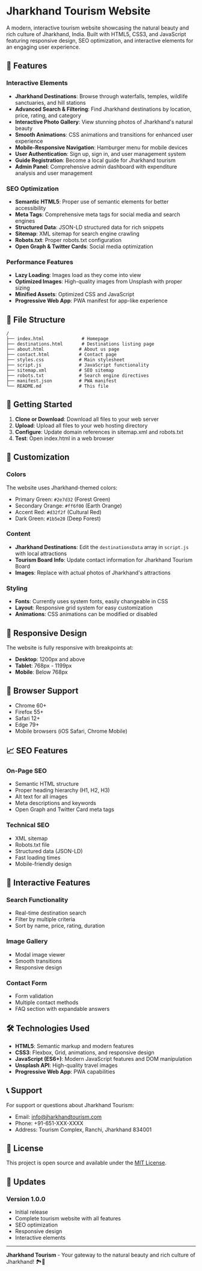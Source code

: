 # Jharkhand Tourism Website

A modern, interactive tourism website showcasing the natural beauty and rich culture of Jharkhand, India. Built with HTML5, CSS3, and JavaScript featuring responsive design, SEO optimization, and interactive elements for an engaging user experience.

## 🌟 Features

### Interactive Elements
- **Jharkhand Destinations**: Browse through waterfalls, temples, wildlife sanctuaries, and hill stations
- **Advanced Search & Filtering**: Find Jharkhand destinations by location, price, rating, and category
- **Interactive Photo Gallery**: View stunning photos of Jharkhand's natural beauty
- **Smooth Animations**: CSS animations and transitions for enhanced user experience
- **Mobile-Responsive Navigation**: Hamburger menu for mobile devices
- **User Authentication**: Sign up, sign in, and user management system
- **Guide Registration**: Become a local guide for Jharkhand tourism
- **Admin Panel**: Comprehensive admin dashboard with expenditure analysis and user management

### SEO Optimization
- **Semantic HTML5**: Proper use of semantic elements for better accessibility
- **Meta Tags**: Comprehensive meta tags for social media and search engines
- **Structured Data**: JSON-LD structured data for rich snippets
- **Sitemap**: XML sitemap for search engine crawling
- **Robots.txt**: Proper robots.txt configuration
- **Open Graph & Twitter Cards**: Social media optimization

### Performance Features
- **Lazy Loading**: Images load as they come into view
- **Optimized Images**: High-quality images from Unsplash with proper sizing
- **Minified Assets**: Optimized CSS and JavaScript
- **Progressive Web App**: PWA manifest for app-like experience

## 📁 File Structure

```
/
├── index.html              # Homepage
├── destinations.html       # Destinations listing page
├── about.html             # About us page
├── contact.html           # Contact page
├── styles.css             # Main stylesheet
├── script.js              # JavaScript functionality
├── sitemap.xml            # SEO sitemap
├── robots.txt             # Search engine directives
├── manifest.json          # PWA manifest
└── README.md              # This file
```

## 🚀 Getting Started

1. **Clone or Download**: Download all files to your web server
2. **Upload**: Upload all files to your web hosting directory
3. **Configure**: Update domain references in sitemap.xml and robots.txt
4. **Test**: Open index.html in a web browser

## 🎨 Customization

### Colors
The website uses Jharkhand-themed colors:
- Primary Green: `#2e7d32` (Forest Green)
- Secondary Orange: `#ff6f00` (Earth Orange)
- Accent Red: `#d32f2f` (Cultural Red)
- Dark Green: `#1b5e20` (Deep Forest)

### Content
- **Jharkhand Destinations**: Edit the `destinationsData` array in `script.js` with local attractions
- **Tourism Board Info**: Update contact information for Jharkhand Tourism Board
- **Images**: Replace with actual photos of Jharkhand's attractions

### Styling
- **Fonts**: Currently uses system fonts, easily changeable in CSS
- **Layout**: Responsive grid system for easy customization
- **Animations**: CSS animations can be modified or disabled

## 📱 Responsive Design

The website is fully responsive with breakpoints at:
- **Desktop**: 1200px and above
- **Tablet**: 768px - 1199px
- **Mobile**: Below 768px

## 🔧 Browser Support

- Chrome 60+
- Firefox 55+
- Safari 12+
- Edge 79+
- Mobile browsers (iOS Safari, Chrome Mobile)

## 📈 SEO Features

### On-Page SEO
- Semantic HTML structure
- Proper heading hierarchy (H1, H2, H3)
- Alt text for all images
- Meta descriptions and keywords
- Open Graph and Twitter Card meta tags

### Technical SEO
- XML sitemap
- Robots.txt file
- Structured data (JSON-LD)
- Fast loading times
- Mobile-friendly design

## 🎯 Interactive Features

### Search Functionality
- Real-time destination search
- Filter by multiple criteria
- Sort by name, price, rating, duration

### Image Gallery
- Modal image viewer
- Smooth transitions
- Responsive design

### Contact Form
- Form validation
- Multiple contact methods
- FAQ section with expandable answers

## 🛠️ Technologies Used

- **HTML5**: Semantic markup and modern features
- **CSS3**: Flexbox, Grid, animations, and responsive design
- **JavaScript (ES6+)**: Modern JavaScript features and DOM manipulation
- **Unsplash API**: High-quality travel images
- **Progressive Web App**: PWA capabilities

## 📞 Support

For support or questions about Jharkhand Tourism:
- Email: info@jharkhandtourism.com
- Phone: +91-651-XXX-XXXX
- Address: Tourism Complex, Ranchi, Jharkhand 834001

## 📄 License

This project is open source and available under the [MIT License](LICENSE).

## 🔄 Updates

### Version 1.0.0
- Initial release
- Complete tourism website with all features
- SEO optimization
- Responsive design
- Interactive elements

---

**Jharkhand Tourism** - Your gateway to the natural beauty and rich culture of Jharkhand! 🏞️🌿
